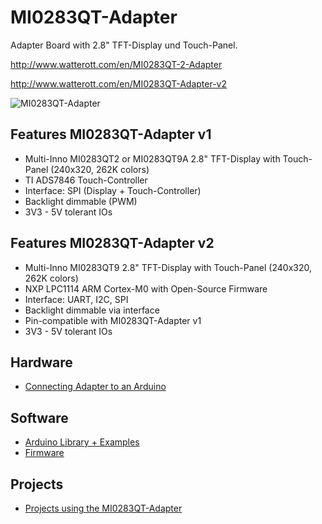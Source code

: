 # MI0283QT-Adapter
Adapter Board with 2.8" TFT-Display und Touch-Panel.

http://www.watterott.com/en/MI0283QT-2-Adapter

http://www.watterott.com/en/MI0283QT-Adapter-v2

![MI0283QT-Adapter](https://raw.github.com/watterott/MI0283QT-Adapter/master/img/mi0283qt-adapter.jpg)


## Features MI0283QT-Adapter v1
* Multi-Inno MI0283QT2 or MI0283QT9A 2.8" TFT-Display with Touch-Panel (240x320, 262K colors)
* TI ADS7846 Touch-Controller
* Interface: SPI (Display + Touch-Controller)
* Backlight dimmable (PWM)
* 3V3 - 5V tolerant IOs


## Features MI0283QT-Adapter v2
* Multi-Inno MI0283QT9 2.8" TFT-Display with Touch-Panel (240x320, 262K colors)
* NXP LPC1114 ARM Cortex-M0 with Open-Source Firmware
* Interface: UART, I2C, SPI
* Backlight dimmable via interface
* Pin-compatible with MI0283QT-Adapter v1
* 3V3 - 5V tolerant IOs


## Hardware
* [Connecting Adapter to an Arduino](https://github.com/watterott/MI0283QT-Adapter/blob/master/Arduino-Connection.md)


## Software
* [Arduino Library + Examples](https://github.com/watterott/mSD-Shield/tree/master/src)
* [Firmware](https://github.com/watterott/MI0283QT-Adapter/tree/master/fw)


## Projects
* [Projects using the MI0283QT-Adapter](https://github.com/watterott/MI0283QT-Adapter/blob/master/Projects.md)
